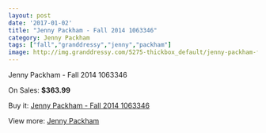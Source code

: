 ```yaml
---
layout: post
date: '2017-01-02'
title: "Jenny Packham - Fall 2014 1063346"
category: Jenny Packham
tags: ["fall","granddressy","jenny","packham"]
image: http://img.granddressy.com/5275-thickbox_default/jenny-packham-fall-2014-1063346.jpg
---
```

Jenny Packham - Fall 2014 1063346

On Sales: **$363.99**
<a href="https://www.granddressy.com/en/jenny-packham/4617-jenny-packham-fall-2014-1063346.html"><amp-img layout="responsive" width="600" height="600" src="//img.granddressy.com/5275-thickbox_default/jenny-packham-fall-2014-1063346.jpg" alt="Jenny Packham - Fall 2014 1063346 0" /></a>

Buy it: [Jenny Packham - Fall 2014 1063346](https://www.granddressy.com/en/jenny-packham/4617-jenny-packham-fall-2014-1063346.html "Jenny Packham - Fall 2014 1063346")

View more: [Jenny Packham](https://www.granddressy.com/en/17-jenny-packham "Jenny Packham")